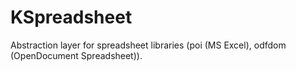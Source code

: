KSpreadsheet
============

Abstraction layer for spreadsheet libraries (poi (MS Excel), odfdom (OpenDocument Spreadsheet)).
